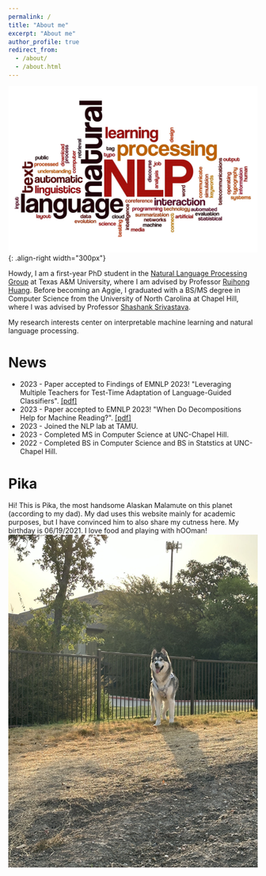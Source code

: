 ```yaml
---
permalink: /
title: "About me"
excerpt: "About me"
author_profile: true
redirect_from: 
  - /about/
  - /about.html
---
```

![NLP cloud](/images/NLP.jpg){: .align-right width="300px"}

Howdy, I am a first-year PhD student in the [Natural Language Processing Group](https://nlp.cs.tamu.edu) at Texas A&M University, where I am advised by Professor [Ruihong Huang](https://people.engr.tamu.edu/huangrh/index.html). Before becoming an Aggie, I graduated with a BS/MS degree in Computer Science from the University of North Carolina at Chapel Hill, where I was advised by Professor [Shashank Srivastava](https://www.ssriva.com).

My research interests center on interpretable machine learning and natural language processing.

News
======
* 2023 - Paper accepted to Findings of EMNLP 2023! "Leveraging Multiple Teachers for Test-Time Adaptation of Language-Guided Classifiers". [[pdf]](https://openreview.net/forum?id=ZE6fN4OO18)
* 2023 - Paper accepted to EMNLP 2023! "When Do Decompositions Help for Machine Reading?". [[pdf]](https://arxiv.org/abs/2212.10019)
* 2023 - Joined the NLP lab at TAMU.
* 2023 - Completed MS in Computer Science at UNC-Chapel Hill.
* 2022 - Completed BS in Computer Science and BS in Statstics at UNC-Chapel Hill.

Pika
======
Hi! This is Pika, the most handsome Alaskan Malamute on this planet (according to my dad). My dad uses this website mainly for academic purposes, but I have convinced him to also share my cutness here. My birthday is 06/19/2021. I love food and playing with hOOman!
![Pika](/images/pika.jpg)
